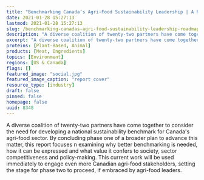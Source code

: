 ```yaml
---
title: "Benchmarking Canada’s Agri-Food Sustainability Leadership | A Roadmap"
date: 2021-01-28 15:27:13
lastmod: 2021-01-28 15:27:13
slug: /benchmarking-canadas-agri-food-sustainability-leadership-roadmap
description: "A diverse coalition of twenty-two partners have come together to consider the need for developing a national sustainability benchmark for Canada’s agri-food sector. By concluding phase one of a broader plan to advance this matter, this report focuses n examining why better benchmarking is needed, how it can be expressed and what value it confers to society, sector competitiveness and policy-making. This current work will be used immediately to engage even more Canadian agri-food stakeholders, setting the stage for phase two to proceed, if embraced by agri-food&nbsp;leaders."
excerpt: "A diverse coalition of twenty-two partners have come together to consider the need for developing a national sustainability benchmark for Canada’s agri-food sector. By concluding phase one of a broader plan to advance this matter, this report focuses n examining why better benchmarking is needed, how it can be expressed and what value it confers to society, sector competitiveness and policy-making. This current work will be used immediately to engage even more Canadian agri-food stakeholders, setting the stage for phase two to proceed, if embraced by agri-food&nbsp;leaders."
proteins: [Plant-Based, Animal]
products: [Meat, Ingredients]
topics: [Environment]
regions: [US & Canada]
flags: []
featured_image: "social.jpg"
featured_image_caption: "report cover"
resource_type: [industry]
draft: false
pinned: false
homepage: false
uuid: 8348
---
```

A diverse coalition of twenty-two partners have come together to
consider the need for developing a national sustainability benchmark for
Canada's agri-food sector. By concluding phase one of a broader plan to
advance this matter, this report focuses n examining why better
benchmarking is needed, how it can be expressed and what value it
confers to society, sector competitiveness and policy-making. This
current work will be used immediately to engage even more Canadian
agri-food stakeholders, setting the stage for phase two to proceed, if
embraced by agri-food leaders.
